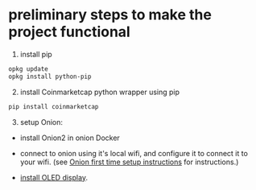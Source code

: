# preliminary steps to make the project functional

1. install pip

```bash
opkg update
opkg install python-pip
```

2. install Coinmarketcap python wrapper using pip

```bash
pip install coinmarketcap
```

3. setup Onion:

* install Onion2 in onion Docker
* connect to onion using it's local wifi, and configure it to connect it to your wifi.
(see [Onion first time setup instructions](https://docs.onion.io/omega2-docs/first-time-setup-command-line.html) for instructions.)

* [install OLED display](https://docs.onion.io/omega2-docs/oled-expansion.html).
